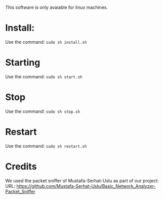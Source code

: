 This software is only avaiable for linux machines.

# Install:

Use the command: ``sudo sh install.sh``

# Starting

Use the command: ``sudo sh start.sh``

# Stop

Use the command: ``sudo sh stop.sh``

# Restart

Use the command: ``sudo sh restart.sh``

# Credits

We used the packet sniffer of Mustafa-Serhat-Uslu as part of our project:
URL: https://github.com/Mustafa-Serhat-Uslu/Basic_Network_Analyzer-Packet_Sniffer
